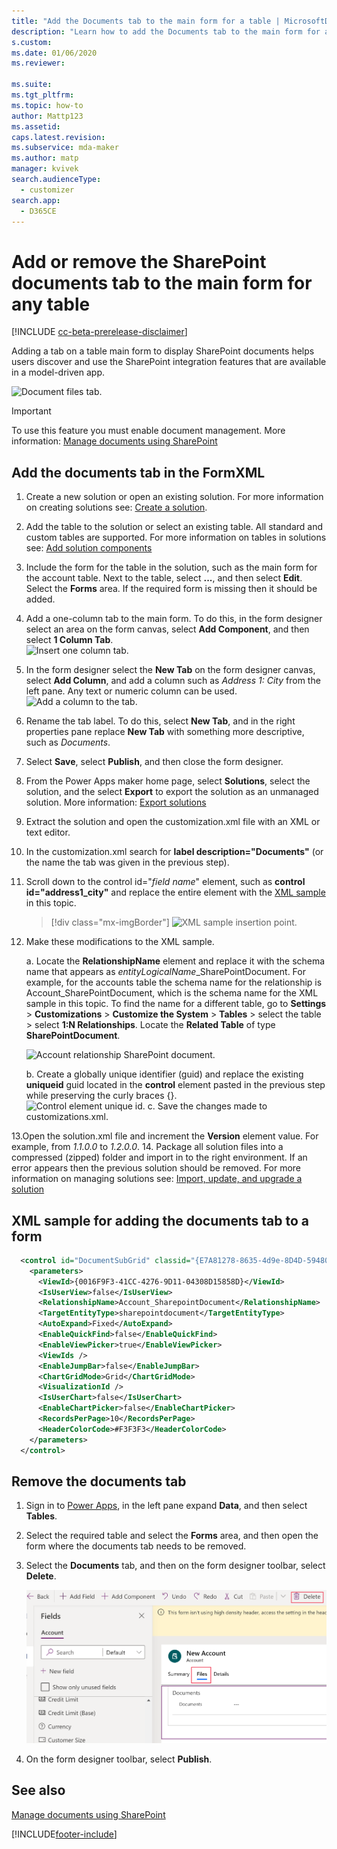 ```yaml
---
title: "Add the Documents tab to the main form for a table | MicrosoftDocs"
description: "Learn how to add the Documents tab to the main form for a table"
s.custom: 
ms.date: 01/06/2020
ms.reviewer: 

ms.suite: 
ms.tgt_pltfrm: 
ms.topic: how-to
author: Mattp123
ms.assetid: 
caps.latest.revision: 
ms.subservice: mda-maker
ms.author: matp
manager: kvivek
search.audienceType: 
  - customizer
search.app: 
  - D365CE
---
```

# Add or remove the SharePoint documents tab to the main form for any table

[!INCLUDE [cc-beta-prerelease-disclaimer](../../includes/cc-beta-prerelease-disclaimer.md)]



Adding a tab on a table main form to display SharePoint documents helps users discover and use the SharePoint integration features that are available in a model-driven app.

![Document files tab.](media/document-files-tab.png)

> [!IMPORTANT]
> To use this feature you must enable document management. More information: [Manage documents using SharePoint](/dynamics365/customer-engagement/admin/manage-documents-using-sharepoint)

## Add the documents tab in the FormXML

1. Create a new solution or open an existing solution. For more information on creating solutions see: [Create a solution](../data-platform/create-solution.md).
1. Add the table to the solution or select an existing table. All standard and custom tables are supported. For more information on tables in solutions see: [Add solution components](../data-platform/create-solution.md#add-solution-components)
1. Include the form for the table in the solution, such as the main form for the account table. Next to the table, select **...**, and then select **Edit**. Select the **Forms** area. If the required form is missing then it should be added.
1. Add a one-column tab to the main form. To do this, in the form designer select an area on the form canvas, select **Add Component**, and then select **1 Column Tab**.  
   ![Insert one column tab.](media/insert-one-column-tab.png)
1. In the form designer select the **New Tab** on the form designer canvas, select **Add Column**, and add a column such as *Address 1: City* from the left pane. Any text or numeric column can be used.
   ![Add a column to the tab.](media/add-field-to-tab.png)
1. Rename the tab label. To do this, select **New Tab**, and in the right properties pane replace **New Tab** with something more descriptive, such as *Documents*.
1. Select **Save**, select **Publish**, and then close the form designer.
1. From the Power Apps maker home page, select **Solutions**, select the solution, and the select **Export** to export the solution as an unmanaged solution. More information: [Export solutions](../data-platform/export-solutions.md)
1. Extract the solution and open the customization.xml file with an XML or text editor.
1. In the customization.xml search for **label description="Documents"** (or the name the tab was given in the previous step).
1. Scroll down to the control id="*field name*" element, such as **control id="address1_city"** and replace the entire element with the [XML sample](#xml-sample-for-adding-the-documents-tab-to-a-form) in this topic.

    > [!div class="mx-imgBorder"]
    > ![XML sample insertion point.](media/form-xml.png "XML sample insertion point")

1. Make these modifications to the XML sample.

     a. Locate the **RelationshipName** element and replace it with the schema name that appears as *entityLogicalName*_SharePointDocument. For example, for the accounts table the schema name for the relationship is Account_SharePointDocument, which is the schema name for the XML sample in this topic. To find the name for a different table, go to **Settings** > **Customizations** > **Customize the System** > **Tables** > select the table > select **1:N Relationships**. Locate the **Related Table** of type **SharePointDocument**.

      ![Account relationship SharePoint document.](media/account-sharepointdocument.png)

     b. Create a globally unique identifier (guid) and replace the existing **uniqueid** guid located in the **control** element pasted in the previous step while preserving the curly braces {}.  
       ![Control element unique id.](media/control-unique-id.png)
     c. Save the changes made to customizations.xml.

13.Open the solution.xml file and increment the **Version** element value. For example, from *1.1.0.0* to *1.2.0.0*.
14. Package all solution files into a compressed (zipped) folder and import in to the right environment. If an error appears then the previous solution should be removed. For more information on managing solutions see: [Import, update, and upgrade a solution](../data-platform/import-update-export-solutions.md)

## XML sample for adding the documents tab to a form

```xml
  <control id="DocumentSubGrid" classid="{E7A81278-8635-4d9e-8D4D-59480B391C5B}" indicationOfSubgrid="true" uniqueid="{9cd66b5c-8b7a-6433-c5a5-46a7245dd534}"> 
    <parameters> 
      <ViewId>{0016F9F3-41CC-4276-9D11-04308D15858D}</ViewId> 
      <IsUserView>false</IsUserView>         
      <RelationshipName>Account_SharepointDocument</RelationshipName>
      <TargetEntityType>sharepointdocument</TargetEntityType> 
      <AutoExpand>Fixed</AutoExpand> 
      <EnableQuickFind>false</EnableQuickFind> 
      <EnableViewPicker>true</EnableViewPicker> 
      <ViewIds /> 
      <EnableJumpBar>false</EnableJumpBar> 
      <ChartGridMode>Grid</ChartGridMode> 
      <VisualizationId /> 
      <IsUserChart>false</IsUserChart> 
      <EnableChartPicker>false</EnableChartPicker> 
      <RecordsPerPage>10</RecordsPerPage> 
      <HeaderColorCode>#F3F3F3</HeaderColorCode> 
    </parameters> 
  </control> 
```

## Remove the documents tab

1. Sign in to [Power Apps](https://make.powerapps.com/?utm_source=padocs&utm_medium=linkinadoc&utm_campaign=referralsfromdoc), in the left pane expand **Data**, and then select **Tables**.
1. Select the required table and select the **Forms** area, and then open the form where the documents tab needs to be removed.
1. Select the **Documents** tab, and then on the form designer toolbar, select **Delete**.

    ![Delete files tab.](media/delete-files-tab.png)

1. On the form designer toolbar, select **Publish**.

## See also

[Manage documents using SharePoint](/dynamics365/customer-engagement/admin/manage-documents-using-sharepoint)

[!INCLUDE[footer-include](../../includes/footer-banner.md)]
